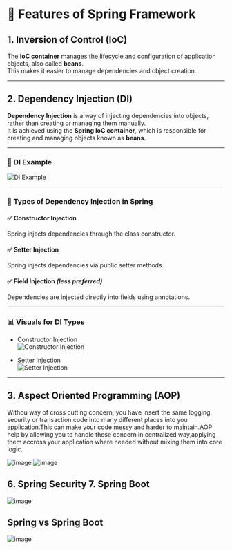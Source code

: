 # 🌱 Features of Spring Framework

## 1. Inversion of Control (IoC)

The **IoC container** manages the lifecycle and configuration of application objects, also called **beans**.  
This makes it easier to manage dependencies and object creation.

---

## 2. Dependency Injection (DI)

**Dependency Injection** is a way of injecting dependencies into objects, rather than creating or managing them manually.  
It is achieved using the **Spring IoC container**, which is responsible for creating and managing objects known as **beans**.

---

### 📌 DI Example

![DI Example](https://github.com/user-attachments/assets/bec05c40-9422-4377-8592-444b78765d7f)

---

### 📂 Types of Dependency Injection in Spring

#### ✅ Constructor Injection  
Spring injects dependencies through the class constructor.

#### ✅ Setter Injection  
Spring injects dependencies via public setter methods.

#### ✅ Field Injection *(less preferred)*  
Dependencies are injected directly into fields using annotations.

---

### 📊 Visuals for DI Types

- Constructor Injection  
  ![Constructor Injection](https://github.com/user-attachments/assets/fa66b87a-180b-49bf-9838-eb8c39d17fb2)

- Setter Injection  
  ![Setter Injection](https://github.com/user-attachments/assets/849f97c1-b142-4f30-ade1-1cdbb4701a8b)

---

## 3. Aspect Oriented Programming (AOP)
Withou way of cross cutting concern, you have insert the same logging, security or transaction code into many different places into you application.This can make your code messy and harder to maintain.AOP help by allowing you to handle these concern in centralized way,applying them accross your application where needed without mixing them into core logic.

![image](https://github.com/user-attachments/assets/59d76d3a-f129-4179-b337-8e4531d59424)
![image](https://github.com/user-attachments/assets/59d76d3a-f129-4179-b337-8e4531d59424)


## 6. Spring Security 7. Spring Boot
![image](https://github.com/user-attachments/assets/2e27194a-f0d3-4b98-b5b1-a284c4425e9e)

## Spring vs Spring Boot
![image](https://github.com/user-attachments/assets/1e17f474-00c7-4028-844d-54d64bb2b891)






